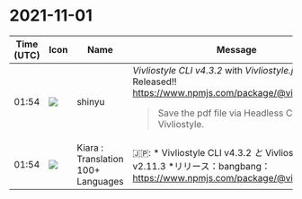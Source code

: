 # 2021-11-01

|Time (UTC)|Icon|Name|Message|
|---|---|---|---|
|01:54|![](https://avatars.slack-edge.com/2018-04-27/354445776386_e258f5ed5ba887b08668_72.jpg)|shinyu|*Vivliostyle CLI v4.3.2* with *Vivliostyle.js v2.11.3* Released‼️<br><https://www.npmjs.com/package/@vivliostyle/cli><br><blockquote>Save the pdf file via Headless Chrome and Vivliostyle.</blockquote>|
|01:54|![](https://avatars.slack-edge.com/2021-08-02/2324149410423_2aa7423c4133ecb9f168_72.png)|Kiara : Translation 100+ Languages|🇯🇵: * Vivliostyle CLI v4.3.2 *と* Vivliostyle.js v2.11.3 *リリース：bangbang：<br><https://www.npmjs.com/package/@vivliostyle/cli>|
